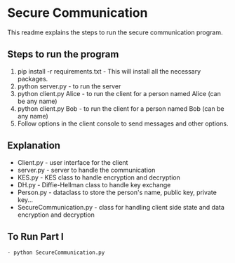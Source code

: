 # Secure Communication

This readme explains the steps to run the secure communication program.

## Steps to run the program

1. pip install -r requirements.txt - This will install all the necessary packages.
2. python server.py - to run the server
3. python client.py Alice - to run the client for a person named Alice (can be any name)
4. python client.py Bob - to run the client for a person named Bob (can be any name)
5. Follow options in the client console to send messages and other options.


## Explanation

* Client.py - user interface for the client
* server.py - server to handle the communication
* KES.py - KES class to handle encryption and decryption
* DH.py - Diffie-Hellman class to handle key exchange
* Person.py - dataclass to store the person's name, public key, private key...
* SecureCommunication.py - class for handling client side state and data encryption and decryption


## To Run Part I
    - python SecureCommunication.py
